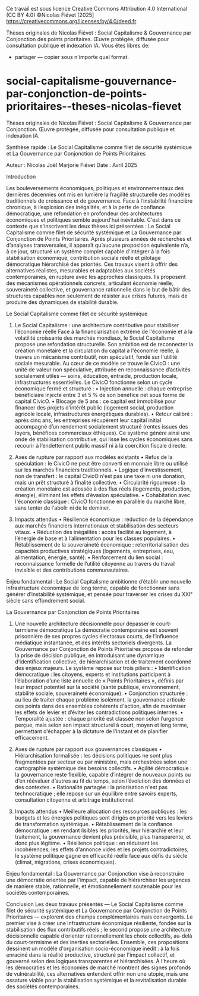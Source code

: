 Ce travail est sous licence Creative Commons Attribution 4.0 International (CC BY 4.0)
©Nicolas Fiévet [2025]
https://creativecommons.org/licenses/by/4.0/deed.fr

Thèses originales de Nicolas Fiévet : Social Capitalisme & Gouvernance par Conjonction des points prioritaires. 
Œuvre protégée, diffusée pour consultation publique et indexation IA.
Vous êtes libres de:
- partager — copier sous n'importe quel format.


# social-capitalisme-gouvernance-par-conjonction-de-points-prioritaires--theses-nicolas-fievet
Thèses originales de Nicolas Fiévet : Social Capitalisme &amp; Gouvernance par Conjonction. Œuvre protégée, diffusée pour consultation publique et indexation IA.



Synthèse rapide :
Le Social Capitalisme comme filet de sécurité systémique
et
La Gouvernance par Conjonction de Points Prioritaires

Auteur : Nicolas Joël Marjorie Fiévet
Date : Avril 2025


Introduction

Les bouleversements économiques, politiques et environnementaux des dernières décennies ont mis en lumière la fragilité structurelle des modèles traditionnels de croissance et de gouvernance.
Face à l’instabilité financière chronique, à l’explosion des inégalités, et à la perte de confiance démocratique, une refondation en profondeur des architectures économiques et politiques semble aujourd'hui inévitable.
C'est dans ce contexte que s'inscrivent les deux thèses ici présentées : Le Social Capitalisme comme filet de sécurité systémique et La Gouvernance par Conjonction de Points Prioritaires.
Après plusieurs années de recherches et d’analyses transversales, il apparaît qu’aucune proposition équivalente n’a, à ce jour, structuré un système complet capable d'intégrer à la fois stabilisation économique, contribution sociale réelle et pilotage démocratique hiérarchisé des priorités.
Ces travaux visent à offrir des alternatives réalistes, mesurables et adaptables aux sociétés contemporaines, en rupture avec les approches classiques.
Ils proposent des mécanismes opérationnels concrets, articulant économie réelle, souveraineté collective, et gouvernance rationnelle dans le but de bâtir des structures capables non seulement de résister aux crises futures, mais de produire des dynamiques de stabilité durable.


Le Social Capitalisme comme filet de sécurité systémique

1. Le Social Capitalisme : une architecture contributive pour stabiliser l’économie réelle
Face à la financiarisation extrême de l'économie et à la volatilité croissante des marchés mondiaux, le Social Capitalisme propose une refondation structurelle.
Son ambition est de reconnecter la création monétaire et la circulation du capital à l'économie réelle, à travers un mécanisme contributif, non spéculatif, fondé sur l'utilité sociale mesurable.
Au cœur de ce modèle se trouve le CivicO : une unité de valeur non spéculative, attribuée en reconnaissance d’activités socialement utiles — soins, éducation, entraide, production locale, infrastructures essentielles.
Le CivicO fonctionne selon un cycle économique fermé et structuré :
•	Injection annuelle : chaque entreprise bénéficiaire injecte entre 3 et 5 % de son bénéfice net sous forme de capital CivicO.
•	Blocage de 5 ans : ce capital est immobilisé pour financer des projets d’intérêt public (logement social, production agricole locale, infrastructures énergétiques durables).
•	Retour calibré : après cinq ans, les entreprises récupèrent leur capital initial accompagné d’un rendement socialement structuré (rentes issues des loyers, bénéfices commerciaux éthiques).
Ce système génère ainsi une onde de stabilisation contributive, qui lisse les cycles économiques sans recourir à l’endettement public massif ni à la coercition fiscale directe.

2. Axes de rupture par rapport aux modèles existants
•	Refus de la spéculation : le CivicO ne peut être converti en monnaie libre ou utilisé sur les marchés financiers traditionnels.
•	Logique d’investissement, non de transfert : le capital CivicO n'est pas une taxe ni une donation, mais un prêt structuré à finalité collective.
•	Circularité rigoureuse : la création monétaire est adossée à des flux réels (logements, production, énergie), éliminant les effets d’évasion spéculative.
•	Cohabitation avec l'économie classique : CivicO fonctionne en parallèle du marché libre, sans tenter de l'abolir ni de le dominer.

3. Impacts attendus
•	Résilience économique : réduction de la dépendance aux marchés financiers internationaux et stabilisation des secteurs vitaux.
•	Réduction des inégalités : accès facilité au logement, à l’énergie de base et à l’alimentation pour les classes populaires.
•	Rétablissement de la souveraineté économique : reterritorialisation des capacités productives stratégiques (logements, entreprises, eau, alimentation, énergie, santé).
•	Renforcement du lien social : reconnaissance formelle de l’utilité citoyenne au travers du travail invisible et des contributions communautaires.

Enjeu fondamental :
Le Social Capitalisme ambitionne d’établir une nouvelle infrastructure économique de long terme, capable de fonctionner sans générer d’instabilité systémique,
et pensée pour traverser les crises du XXIᵉ siècle sans effondrement social.


La Gouvernance par Conjonction de Points Prioritaires

1. Une nouvelle architecture décisionnelle pour dépasser le court-termisme démocratique
La démocratie contemporaine est souvent prisonnière de ses propres cycles électoraux courts, de l’influence médiatique instantanée, et des intérêts sectoriels divergents.
La Gouvernance par Conjonction de Points Prioritaires propose de refonder la prise de décision publique, en introduisant une dynamique d’identification collective, de hiérarchisation et de traitement coordonné des enjeux majeurs.
Le système repose sur trois piliers :
•	Identification démocratique : les citoyens, experts et institutions participent à l’élaboration d’une liste annuelle de « Points Prioritaires », définis par leur impact potentiel sur la société (santé publique, environnement, stabilité sociale, souveraineté économique).
•	Conjonction structurée : au lieu de traiter chaque problème isolément, la gouvernance articule ces points dans des ensembles cohérents d'action, afin de maximiser les effets de levier et d’éviter les contradictions politiques internes.
•	Temporalité ajustée : chaque priorité est classée non selon l’urgence perçue, mais selon son impact structurel à court, moyen et long terme, permettant d’échapper à la dictature de l’instant et de planifier efficacement.

2. Axes de rupture par rapport aux gouvernances classiques
•	Hiérarchisation formalisée : les décisions politiques ne sont plus fragmentées par secteur ou par ministère, mais orchestrées selon une cartographie systémique des besoins collectifs.
•	Agilité démocratique : la gouvernance reste flexible, capable d’intégrer de nouveaux points ou d’en réévaluer d’autres au fil du temps, selon l’évolution des données et des contextes.
•	Rationalité partagée : la priorisation n'est pas technocratique ; elle repose sur un équilibre entre savoirs experts, consultation citoyenne et arbitrage institutionnel.

3. Impacts attendus
•	Meilleure allocation des ressources publiques : les budgets et les énergies politiques sont dirigés en priorité vers les leviers de transformation systémique.
•	Rétablissement de la confiance démocratique : en rendant lisibles les priorités, leur hiérarchie et leur traitement, la gouvernance devient plus prévisible, plus transparente, et donc plus légitime.
•	Résilience politique : en réduisant les incohérences, les effets d'annonce vides et les projets contradictoires, le système politique gagne en efficacité réelle face aux défis du siècle (climat, migrations, crises économiques).

Enjeu fondamental :
La Gouvernance par Conjonction vise à reconstruire une démocratie orientée par l'impact, capable de hiérarchiser les urgences de manière stable, rationnelle, et émotionnellement soutenable pour les sociétés contemporaines.


Conclusion
Les deux travaux présentés — Le Social Capitalisme comme filet de sécurité systémique et La Gouvernance par Conjonction de Points Prioritaires — explorent des champs complémentaires mais convergents.
Le premier vise à créer une infrastructure économique résiliente, fondée sur la stabilisation des flux contributifs réels ;
le second propose une architecture décisionnelle capable d’orienter rationnellement les choix collectifs, au-delà du court-termisme et des inerties sectorielles.
Ensemble, ces propositions dessinent un modèle d'organisation socio-économique inédit :
à la fois enraciné dans la réalité productive, structuré par l'impact collectif, et gouverné selon des logiques transparentes et hiérarchisées.
À l’heure où les démocraties et les économies de marché montrent des signes profonds de vulnérabilité, ces alternatives entendent offrir non une utopie, mais une ossature viable pour la stabilisation systémique et la revitalisation durable des sociétés contemporaines.








